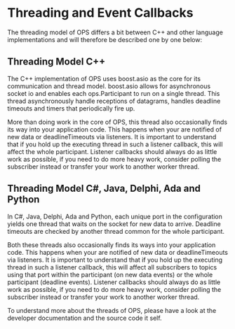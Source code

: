 # Threading and Event Callbacks #

The threading model of OPS differs a bit between C++ and other language implementations and will therefore be described one by one below:

## Threading Model C++ ##

The C++ implementation of OPS uses boost.asio as the core for its communication and thread model. boost.asio allows for asynchronous socket io and enables each ops.Participant  to run on a single thread. This thread asynchronously handle receptions of datagrams, handles deadline timeouts and timers that periodically fire up.

More than doing work in the core of OPS, this thread also occasionally finds its way into your application code. This happens when your are notified of new data or deadlineTimeouts via listeners. It is important to understand that if you hold up the executing thread in such a listener callback, this will affect the whole participant. Listener callbacks should always do as little work as possible, if you need to do more heavy work, consider polling the subscriber instead or transfer your work to another worker thread.


## Threading Model C#, Java, Delphi, Ada and Python ##

In C#, Java, Delphi, Ada and Python, each unique port in the configuration yields one thread that waits on the socket for new data to arrive. Deadline timeouts are checked by another thread common for the whole participant.

Both these threads also occasionally finds its ways into your application code. This happens when your are notified of new data or deadlineTimeouts via listeners. It is important to understand that if you hold up the executing thread in such a listener callback, this will affect all subscribers to topics using that port within the participant (on new data events) or the whole participant (deadline events). Listener callbacks should always do as little work as possible, if you need to do more heavy work, consider polling the subscriber instead or transfer your work to another worker thread.

To understand more about the threads of OPS, please have a look at the developer documentation and the source code it self.
